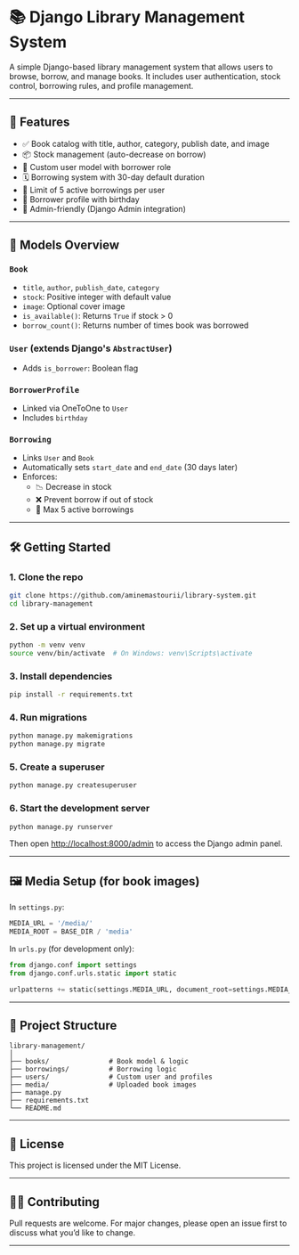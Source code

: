 # 📚 Django Library Management System

A simple Django-based library management system that allows users to browse, borrow, and manage books. It includes user authentication, stock control, borrowing rules, and profile management.

---

## 🚀 Features

- ✅ Book catalog with title, author, category, publish date, and image
- 📦 Stock management (auto-decrease on borrow)
- 👤 Custom user model with borrower role
- 🗓️ Borrowing system with 30-day default duration
- 🚫 Limit of 5 active borrowings per user
- 🧾 Borrower profile with birthday
- 🧠 Admin-friendly (Django Admin integration)

---

## 🧱 Models Overview

### `Book`

- `title`, `author`, `publish_date`, `category`
- `stock`: Positive integer with default value
- `image`: Optional cover image
- `is_available()`: Returns `True` if stock > 0
- `borrow_count()`: Returns number of times book was borrowed

### `User` (extends Django's `AbstractUser`)

- Adds `is_borrower`: Boolean flag

### `BorrowerProfile`

- Linked via OneToOne to `User`
- Includes `birthday`

### `Borrowing`

- Links `User` and `Book`
- Automatically sets `start_date` and `end_date` (30 days later)
- Enforces:
  - 📉 Decrease in stock
  - ❌ Prevent borrow if out of stock
  - 🚫 Max 5 active borrowings

---

## 🛠️ Getting Started

### 1. Clone the repo

```bash
git clone https://github.com/aminemastourii/library-system.git
cd library-management
```

### 2. Set up a virtual environment

```bash
python -m venv venv
source venv/bin/activate  # On Windows: venv\Scripts\activate
```

### 3. Install dependencies

```bash
pip install -r requirements.txt
```

### 4. Run migrations

```bash
python manage.py makemigrations
python manage.py migrate
```

### 5. Create a superuser

```bash
python manage.py createsuperuser
```

### 6. Start the development server

```bash
python manage.py runserver
```

Then open [http://localhost:8000/admin](http://localhost:8000/admin) to access the Django admin panel.

---

## 🖼️ Media Setup (for book images)

In `settings.py`:

```python
MEDIA_URL = '/media/'
MEDIA_ROOT = BASE_DIR / 'media'
```

In `urls.py` (for development only):

```python
from django.conf import settings
from django.conf.urls.static import static

urlpatterns += static(settings.MEDIA_URL, document_root=settings.MEDIA_ROOT)
```

---

## 📂 Project Structure

```
library-management/
│
├── books/               # Book model & logic
├── borrowings/          # Borrowing logic
├── users/               # Custom user and profiles
├── media/               # Uploaded book images
├── manage.py
├── requirements.txt
└── README.md
```

---

## 📄 License

This project is licensed under the MIT License.

---

## 🙋‍♂️ Contributing

Pull requests are welcome. For major changes, please open an issue first to discuss what you’d like to change.

---
